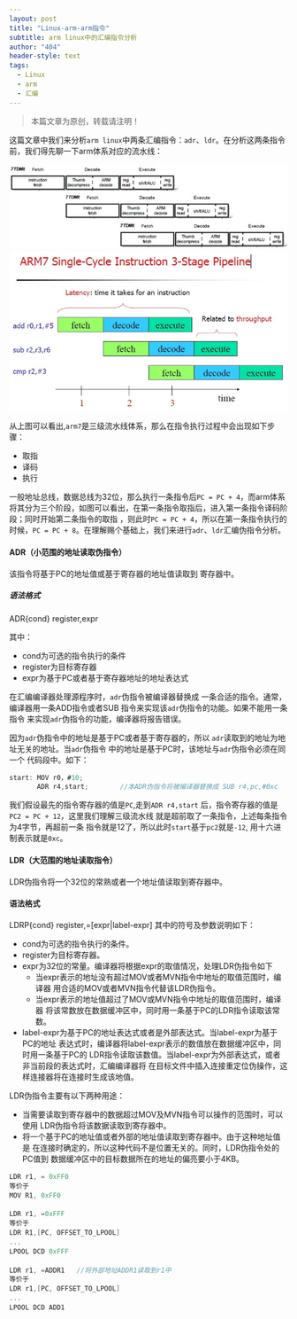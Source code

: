 ```yaml
---
layout: post
title: "Linux-arm-arm指令"
subtitle: arm linux中的汇编指令分析
author: "404"
header-style: text
tags:
  - Linux
  - arm
  - 汇编
---
```


>本篇文章为原创，转载请注明！

这篇文章中我们来分析`arm linux`中两条汇编指令：`adr`、`ldr`。在分析这两条指令前，我们得先聊一下arm体系对应的流水线：


![avatar](/img/in-post/Linux/201931001001.jpg)
![avatar](/img/in-post/Linux/201931001002.jpg)

从上图可以看出,`arm7`是三级流水线体系，那么在指令执行过程中会出现如下步骤：
- 取指
- 译码
- 执行

一般地址总线，数据总线为32位，那么执行一条指令后`PC = PC + 4`，而arm体系将其分为三个阶段，如图可以看出，在第一条指令取指后，进入第一条指令译码阶段；同时开始第二条指令的取指
，则此时`PC = PC + 4`，所以在第一条指令执行的时候，`PC = PC + 8`。在理解赐个基础上，我们来进行`adr`、`ldr`汇编伪指令分析。

#### ADR（小范围的地址读取伪指令）
该指令将基于PC的地址值或基于寄存器的地址值读取到
寄存器中。

##### 语法格式
ADR{cond} register,expr

其中：
- cond为可选的指令执行的条件
- register为目标寄存器
- expr为基于PC或者基于寄存器地址的地址表达式

在汇编编译器处理源程序时，`adr`伪指令被编译器替换成
一条合适的指令。通常，编译器用一条ADD指令或者SUB
指令来实现该`adr`伪指令的功能。如果不能用一条指令
来实现`adr`伪指令的功能，编译器将报告错误。

因为`adr`伪指令中的地址是基于PC或者基于寄存器的，所以
`adr`读取到的地址为地址无关的地址。当`adr`伪指令
中的地址是基于PC时，该地址与`adr`伪指令必须在同一个
代码段中。如下：
```c
start: MOV r0，#10;
	   ADR r4,start;		//本ADR伪指令将被编译器替换成 SUB r4,pc,#0xc
```
我们假设最先的指令寄存器的值是`PC`,走到`ADR r4,start`
后，指令寄存器的值是`PC2 = PC + 12`，这里我们理解三级流水线
就是超前取了一条指令，上述每条指令为4字节，再超前一条
指令就是12了，所以此时`start`基于`pc2`就是`-12`,
用十六进制表示就是`0xc`。

#### LDR（大范围的地址读取指令）
LDR伪指令将一个32位的常熟或者一个地址值读取到寄存器中。

#### 语法格式
LDRP{cond} register,=[expr|label-expr]
其中的符号及参数说明如下：
- cond为可选的指令执行的条件。
- register为目标寄存器。
- expr为32位的常量。编译器将根据expr的取值情况，处理LDR伪指令如下
  - 当expr表示的地址没有超过MOV或者MVN指令中地址的取值范围时，编译器
用合适的MOV或者MVN指令代替该LDR伪指令。
  - 当expr表示的地址值超过了MOV或MVN指令中地址的取值范围时，编译器
将该常数放在数据缓冲区中，同时用一条基于PC的LDR指令读取该常数。
- label-expr为基于PC的地址表达式或者是外部表达式。当label-expr为基于PC的地址
表达式时，编译器将label-expr表示的数值放在数据缓冲区中，同时用一条基于PC的
LDR指令读取该数值。当label-expr为外部表达式，或者非当前段的表达式时，汇编编译器将
在目标文件中插入连接重定位伪操作，这样连接器将在连接时生成该地值。

LDR伪指令主要有以下两种用途：
- 当需要读取到寄存器中的数据超过MOV及MVN指令可以操作的范围时，可以使用
LDR伪指令将该数据读取到寄存器中。
- 将一个基于PC的地址值或者外部的地址值读取到寄存器中。由于这种地址值是
在连接时确定的，所以这种代码不是位置无关的。同时，LDR伪指令处的PC值到
数据缓冲区中的目标数据所在的地址的偏亮要小于4KB。

```c
LDR r1, = 0xFF0
等价于
MOV R1, 0xFF0

LDR r1, =0xFFF
等价于
LDR R1,[PC, OFFSET_TO_LPOOL]
...
LPOOL DCD 0xFFF

LDR r1, =ADDR1   //将外部地址ADDR1读取到r1中
等价于
LDR r1,[PC, OFFSET_TO_LPOOL]
...
LPOOL DCD ADD1
```





